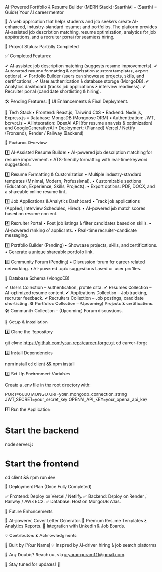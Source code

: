 AI-Powered Portfolio & Resume Builder (MERN Stack) :SaarthiAI – (Saarthi = Guide) Your AI career mentor

🚀 A web application that helps students and job seekers create AI-enhanced, industry-standard resumes and portfolios. The platform provides AI-assisted job description matching, resume optimization, analytics for job applications, and a recruiter portal for seamless hiring.

📌 Project Status: Partially Completed

✅ Completed Features:

✔ AI-assisted job description matching (suggests resume improvements).
✔ Automated resume formatting & optimization (custom templates, export options).
✔ Portfolio Builder (users can showcase projects, skills, and certifications).
✔ User authentication & database storage (MongoDB).
✔ Analytics dashboard (tracks job applications & interview readiness).
✔ Recruiter portal (candidate shortlisting & hiring).

🛠 Pending Features:
🔲 UI Enhancements & Final Deployment.

🔹 Tech Stack
	•	Frontend: React.js, Tailwind CSS
	•	Backend: Node.js, Express.js
	•	Database: MongoDB (Mongoose ORM)
	•	Authentication: JWT, bcrypt.js
	•	AI Integration: OpenAI API (for resume analysis & optimization) and GoogleGenerativeAI
	•	Deployment: (Planned) Vercel / Netlify (Frontend), Render / Railway (Backend)

🔹 Features Overview

1️⃣ AI-Assisted Resume Builder
	•	AI-powered job description matching for resume improvement.
	•	ATS-friendly formatting with real-time keyword suggestions.

2️⃣ Resume Formatting & Customization
	•	Multiple industry-standard templates (Minimal, Modern, Professional).
	•	Customizable sections (Education, Experience, Skills, Projects).
	•	Export options: PDF, DOCX, and a shareable online resume link.

3️⃣ Job Applications & Analytics Dashboard
	•	Track job applications (Applied, Interview Scheduled, Hired).
	•	AI-powered job match scores based on resume content.

4️⃣ Recruiter Portal
	•	Post job listings & filter candidates based on skills.
	•	AI-powered ranking of applicants.
	•	Real-time recruiter-candidate messaging.

5️⃣ Portfolio Builder (Pending)
	•	Showcase projects, skills, and certifications.
	•	Generate a unique shareable portfolio link.

6️⃣ Community Forum (Pending)
	•	Discussion forum for career-related networking.
	•	AI-powered topic suggestions based on user profiles.

🔹 Database Schema (MongoDB)

✔ Users Collection – Authentication, profile data.
✔ Resumes Collection – AI-optimized resume content.
✔ Applications Collection – Job tracking, recruiter feedback.
✔ Recruiters Collection – Job postings, candidate shortlisting.
🛠 Portfolios Collection – (Upcoming) Projects & certifications.
🛠 Community Collection – (Upcoming) Forum discussions.

🔹 Setup & Installation

1️⃣ Clone the Repository

git clone https://github.com/your-repo/career-forge.git
cd career-forge

2️⃣ Install Dependencies

npm install
cd client && npm install

3️⃣ Set Up Environment Variables

Create a .env file in the root directory with:

PORT=6000
MONGO_URI=your_mongodb_connection_string
JWT_SECRET=your_secret_key
OPENAI_API_KEY=your_openai_api_key

4️⃣ Run the Application

# Start the backend
node server.js 

# Start the frontend
cd client && npm run dev 

🔹 Deployment Plan (Once Fully Completed)

✅ Frontend: Deploy on Vercel / Netlify.
✅ Backend: Deploy on Render / Railway / AWS EC2.
✅ Database: Host on MongoDB Atlas.

🔹 Future Enhancements

🔹 AI-powered Cover Letter Generator.
🔹 Premium Resume Templates & Analytics Reports.
🔹 Integration with LinkedIn & Job Boards.

💡 Contributors & Acknowledgments

🚀 Built by [Your Name]
💡 Inspired by AI-driven hiring & job search platforms


🔹 Any Doubts? Reach out via uryarampuram121@gmail.com.

🚀 Stay tuned for updates! 🎯
